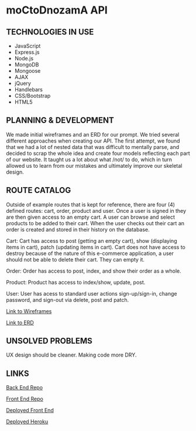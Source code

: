 # moCtoDnozamA API

## TECHNOLOGIES IN USE

- JavaScript
- Express.js
- Node.js
- MongoDB
- Mongoose
- AJAX
- jQuery
- Handlebars
- CSS/Bootstrap
- HTML5

## PLANNING & DEVELOPMENT

We made initial wireframes and an ERD for our prompt. We tried several different approaches when creating our API. The first attempt, we found that we had a lot of nested data that was difficult to mentally parse, and decided to scrap the whole idea and create four models reflecting each part of our website. It taught us a lot about what /not/ to do, which in turn allowed us to learn from our mistakes and ultimately improve our skeletal design.

## ROUTE CATALOG

Outside of example routes that is kept for reference, there are four (4) defined routes: cart, order, product and user. Once a user is signed in they are then given access to an empty cart. A user can browse and select products to be added to their cart. When the user checks out their cart an order is created and stored in their history on the database.

Cart: Cart has access to post (getting an empty cart), show (displaying items in cart), patch (updating items in cart). Cart does not have access to destroy because of the nature of this e-commerce application, a user should not be able to delete their cart. They can empty it.

Order: Order has access to post, index, and show their order as a whole.

Product: Product has access to index/show, update, post.

User: User has acess to standard user actions sign-up/sign-in, change password, and sign-out via delete, post and patch.

[Link to Wireframes](https://imgur.com/a/GOmCAJ5)

[Link to ERD](https://imgur.com/a/4AMp392)

## UNSOLVED PROBLEMS

UX design should be cleaner.
Making code more DRY.


## LINKS
[Back End Repo](https://github.com/moCtoDnozamA/moCtoDnozamA.github.io-api)

[Front End Repo](https://github.com/moCtoDnozamA/moctodnozama)

[Deployed Front End](https://moctodnozama.github.io/moctodnozama/)

[Deployed Heroku](https://moctodnozama.herokuapp.com)
